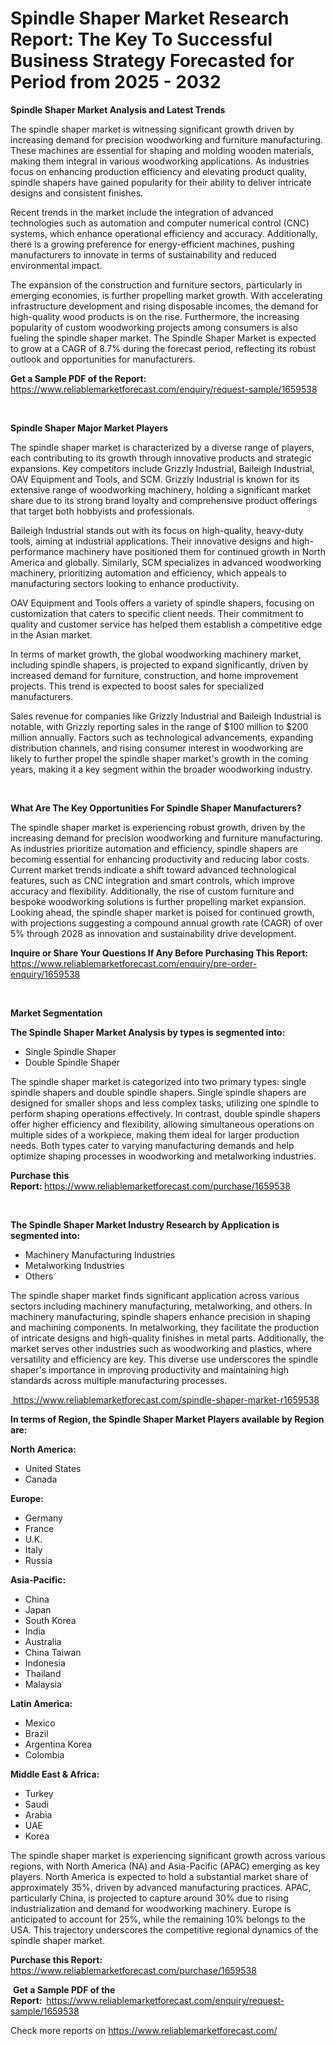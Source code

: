 <p><h1>Spindle Shaper Market Research Report: The Key To Successful Business Strategy Forecasted for Period from 2025 - 2032</h1></p><p><strong>Spindle Shaper Market Analysis and Latest Trends</strong></p>
<p><p>The spindle shaper market is witnessing significant growth driven by increasing demand for precision woodworking and furniture manufacturing. These machines are essential for shaping and molding wooden materials, making them integral in various woodworking applications. As industries focus on enhancing production efficiency and elevating product quality, spindle shapers have gained popularity for their ability to deliver intricate designs and consistent finishes.</p><p>Recent trends in the market include the integration of advanced technologies such as automation and computer numerical control (CNC) systems, which enhance operational efficiency and accuracy. Additionally, there is a growing preference for energy-efficient machines, pushing manufacturers to innovate in terms of sustainability and reduced environmental impact.</p><p>The expansion of the construction and furniture sectors, particularly in emerging economies, is further propelling market growth. With accelerating infrastructure development and rising disposable incomes, the demand for high-quality wood products is on the rise. Furthermore, the increasing popularity of custom woodworking projects among consumers is also fueling the spindle shaper market. The Spindle Shaper Market is expected to grow at a CAGR of 8.7% during the forecast period, reflecting its robust outlook and opportunities for manufacturers.</p></p>
<p><strong>Get a Sample PDF of the Report:&nbsp;</strong> <a href="https://www.reliablemarketforecast.com/enquiry/request-sample/1659538?utm_campaign=2467&utm_medium=2&utm_source=Github&utm_content=ia&utm_term=17022025&utm_id=spindle-shaper">https://www.reliablemarketforecast.com/enquiry/request-sample/1659538</a></p>
<p>&nbsp;</p>
<p><strong>Spindle Shaper Major Market Players</strong></p>
<p><p>The spindle shaper market is characterized by a diverse range of players, each contributing to its growth through innovative products and strategic expansions. Key competitors include Grizzly Industrial, Baileigh Industrial, OAV Equipment and Tools, and SCM. Grizzly Industrial is known for its extensive range of woodworking machinery, holding a significant market share due to its strong brand loyalty and comprehensive product offerings that target both hobbyists and professionals.</p><p>Baileigh Industrial stands out with its focus on high-quality, heavy-duty tools, aiming at industrial applications. Their innovative designs and high-performance machinery have positioned them for continued growth in North America and globally. Similarly, SCM specializes in advanced woodworking machinery, prioritizing automation and efficiency, which appeals to manufacturing sectors looking to enhance productivity.</p><p>OAV Equipment and Tools offers a variety of spindle shapers, focusing on customization that caters to specific client needs. Their commitment to quality and customer service has helped them establish a competitive edge in the Asian market.</p><p>In terms of market growth, the global woodworking machinery market, including spindle shapers, is projected to expand significantly, driven by increased demand for furniture, construction, and home improvement projects. This trend is expected to boost sales for specialized manufacturers.</p><p>Sales revenue for companies like Grizzly Industrial and Baileigh Industrial is notable, with Grizzly reporting sales in the range of $100 million to $200 million annually. Factors such as technological advancements, expanding distribution channels, and rising consumer interest in woodworking are likely to further propel the spindle shaper market's growth in the coming years, making it a key segment within the broader woodworking industry.</p></p>
<p>&nbsp;</p>
<p><strong>What Are The Key Opportunities For Spindle Shaper Manufacturers?</strong></p>
<p><p>The spindle shaper market is experiencing robust growth, driven by the increasing demand for precision woodworking and furniture manufacturing. As industries prioritize automation and efficiency, spindle shapers are becoming essential for enhancing productivity and reducing labor costs. Current market trends indicate a shift toward advanced technological features, such as CNC integration and smart controls, which improve accuracy and flexibility. Additionally, the rise of custom furniture and bespoke woodworking solutions is further propelling market expansion. Looking ahead, the spindle shaper market is poised for continued growth, with projections suggesting a compound annual growth rate (CAGR) of over 5% through 2028 as innovation and sustainability drive development.</p></p>
<p><strong>Inquire or Share Your Questions If Any Before Purchasing This Report:</strong> <a href="https://www.reliablemarketforecast.com/enquiry/pre-order-enquiry/1659538?utm_campaign=2467&utm_medium=2&utm_source=Github&utm_content=ia&utm_term=17022025&utm_id=spindle-shaper">https://www.reliablemarketforecast.com/enquiry/pre-order-enquiry/1659538</a></p>
<p>&nbsp;</p>
<p><strong>Market Segmentation</strong></p>
<p><strong>The Spindle Shaper Market Analysis by types is segmented into:</strong></p>
<p><ul><li>Single Spindle Shaper</li><li>Double Spindle Shaper</li></ul></p>
<p><p>The spindle shaper market is categorized into two primary types: single spindle shapers and double spindle shapers. Single spindle shapers are designed for smaller shops and less complex tasks, utilizing one spindle to perform shaping operations effectively. In contrast, double spindle shapers offer higher efficiency and flexibility, allowing simultaneous operations on multiple sides of a workpiece, making them ideal for larger production needs. Both types cater to varying manufacturing demands and help optimize shaping processes in woodworking and metalworking industries.</p></p>
<p><strong>Purchase this Report:&nbsp;</strong><a href="https://www.reliablemarketforecast.com/purchase/1659538?utm_campaign=2467&utm_medium=2&utm_source=Github&utm_content=ia&utm_term=17022025&utm_id=spindle-shaper">https://www.reliablemarketforecast.com/purchase/1659538</a></p>
<p>&nbsp;</p>
<p><strong>The Spindle Shaper Market Industry Research by Application is segmented into:</strong></p>
<p><ul><li>Machinery Manufacturing Industries</li><li>Metalworking Industries</li><li>Others</li></ul></p>
<p><p>The spindle shaper market finds significant application across various sectors including machinery manufacturing, metalworking, and others. In machinery manufacturing, spindle shapers enhance precision in shaping and machining components. In metalworking, they facilitate the production of intricate designs and high-quality finishes in metal parts. Additionally, the market serves other industries such as woodworking and plastics, where versatility and efficiency are key. This diverse use underscores the spindle shaper's importance in improving productivity and maintaining high standards across multiple manufacturing processes.</p></p>
<p><a href="https://www.reliablemarketforecast.com/spindle-shaper-market-r1659538?utm_campaign=2467&utm_medium=2&utm_source=Github&utm_content=ia&utm_term=17022025&utm_id=spindle-shaper">&nbsp;https://www.reliablemarketforecast.com/spindle-shaper-market-r1659538</a></p>
<p><strong>In terms of Region, the Spindle Shaper Market Players available by Region are:</strong></p>
<p>
    <p> <strong> North America: </strong>
        <ul>
            <li>United States</li>
            <li>Canada</li>
        </ul>
        </p> 
    <p> <strong> Europe: </strong>
        <ul>
            <li>Germany</li>
            <li>France</li>
            <li>U.K.</li>
            <li>Italy</li>
            <li>Russia</li>
        </ul>
        </p> 
    <p> <strong> Asia-Pacific: </strong>
        <ul>
            <li>China</li>
            <li>Japan</li>
            <li>South Korea</li>
            <li>India</li>
            <li>Australia</li>
            <li>China Taiwan</li>
            <li>Indonesia</li>
            <li>Thailand</li>
            <li>Malaysia</li>
        </ul>
        </p> 
    <p> <strong> Latin America: </strong>
        <ul>
            <li>Mexico</li>
            <li>Brazil</li>
            <li>Argentina Korea</li>
            <li>Colombia</li>
        </ul>
        </p> 
    <p> <strong> Middle East & Africa: </strong>
        <ul>
            <li>Turkey</li>
            <li>Saudi</li>
            <li>Arabia</li>
            <li>UAE</li>
            <li>Korea</li>
        </ul>
    </p>
    </p>
<p><p>The spindle shaper market is experiencing significant growth across various regions, with North America (NA) and Asia-Pacific (APAC) emerging as key players. North America is expected to hold a substantial market share of approximately 35%, driven by advanced manufacturing practices. APAC, particularly China, is projected to capture around 30% due to rising industrialization and demand for woodworking machinery. Europe is anticipated to account for 25%, while the remaining 10% belongs to the USA. This trajectory underscores the competitive regional dynamics of the spindle shaper market.</p></p>
<p><strong>Purchase this Report: </strong><a href="https://www.reliablemarketforecast.com/purchase/1659538?utm_campaign=2467&utm_medium=2&utm_source=Github&utm_content=ia&utm_term=17022025&utm_id=spindle-shaper">https://www.reliablemarketforecast.com/purchase/1659538</a></p>
<p>&nbsp;<strong>Get a Sample PDF of the Report:&nbsp;&nbsp;</strong><a href="https://www.reliablemarketforecast.com/enquiry/request-sample/1659538?utm_campaign=2467&utm_medium=2&utm_source=Github&utm_content=ia&utm_term=17022025&utm_id=spindle-shaper">https://www.reliablemarketforecast.com/enquiry/request-sample/1659538</a></p>
<p><strong></strong></p>
<p>Check more reports on <a href="https://www.reliablemarketforecast.com/?utm_campaign=2467&utm_medium=2&utm_source=Github&utm_content=ia&utm_term=17022025&utm_id=spindle-shaper">https://www.reliablemarketforecast.com/</a></p>